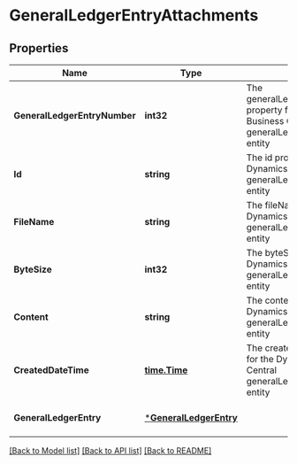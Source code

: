 # GeneralLedgerEntryAttachments

## Properties
Name | Type | Description | Notes
------------ | ------------- | ------------- | -------------
**GeneralLedgerEntryNumber** | **int32** | The generalLedgerEntryNumber property for the Dynamics 365 Business Central generalLedgerEntryAttachments entity | [optional] [default to null]
**Id** | **string** | The id property for the Dynamics 365 Business Central generalLedgerEntryAttachments entity | [optional] [default to null]
**FileName** | **string** | The fileName property for the Dynamics 365 Business Central generalLedgerEntryAttachments entity | [optional] [default to null]
**ByteSize** | **int32** | The byteSize property for the Dynamics 365 Business Central generalLedgerEntryAttachments entity | [optional] [default to null]
**Content** | **string** | The content property for the Dynamics 365 Business Central generalLedgerEntryAttachments entity | [optional] [default to null]
**CreatedDateTime** | [**time.Time**](time.Time.md) | The createdDateTime property for the Dynamics 365 Business Central generalLedgerEntryAttachments entity | [optional] [default to null]
**GeneralLedgerEntry** | [***GeneralLedgerEntry**](generalLedgerEntry.md) |  | [optional] [default to null]

[[Back to Model list]](../README.md#documentation-for-models) [[Back to API list]](../README.md#documentation-for-api-endpoints) [[Back to README]](../README.md)


